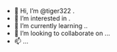 - 👋 Hi, I’m @tiger322 .
- 👀 I’m interested in .
- 🌱 I’m currently learning ..
- 💞️ I’m looking to collaborate on ...
- 📫 ...
<!---
tiger322/tiger322 is a ✨ special ✨ repository because its `README.md` (this file) appears on your GitHub profile.
You can click the Preview link to take a look at your changes.
--->
